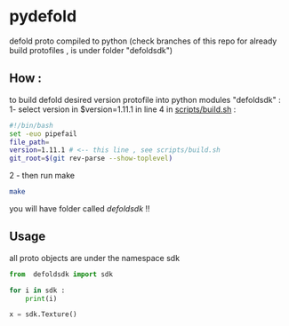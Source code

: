 # pydefold
defold proto compiled to python (check branches of this repo for already build protofiles , is under folder "defoldsdk")



## How  : 
to build defold desired version protofile into python modules "defoldsdk"  : 
1-  select version in $version=1.11.1 in line 4 in [scripts/build.sh](scripts/build.sh) : 
```bash
#!/bin/bash
set -euo pipefail
file_path=
version=1.11.1 # <-- this line , see scripts/build.sh
git_root=$(git rev-parse --show-toplevel)
```
2 - then run make 
```bash
make
```
you will have folder called *defoldsdk*  !!

## Usage 
all proto objects are under the namespace sdk 
```python
from  defoldsdk import sdk 

for i in sdk : 
    print(i)

x = sdk.Texture()
```